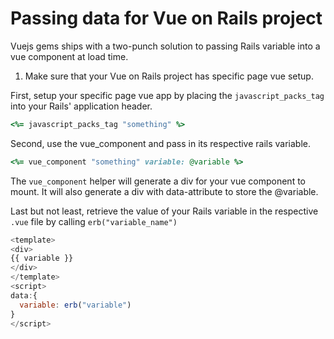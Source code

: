 # Passing data for Vue on Rails project

Vuejs gems ships with a two-punch solution to passing Rails variable into a vue component at load time. 

1. Make sure that your Vue on Rails project has specific page vue setup. 

First, setup your specific page vue app by placing the `javascript_packs_tag` into your Rails' application header. 
```ruby
<%= javascript_packs_tag "something" %>
```

Second, use the vue_component and pass in its respective rails variable. 

```ruby
<%= vue_component "something" variable: @variable %>
```

The `vue_component` helper will generate a div for your vue component to mount. It will also generate a div with data-attribute to store the @variable. 

Last but not least, retrieve the value of your Rails variable in the respective `.vue` file by calling 
`erb("variable_name")`

```javascript
<template>
<div>
{{ variable }}
</div>
</template>
<script>
data:{
  variable: erb("variable")
}
</script>
```